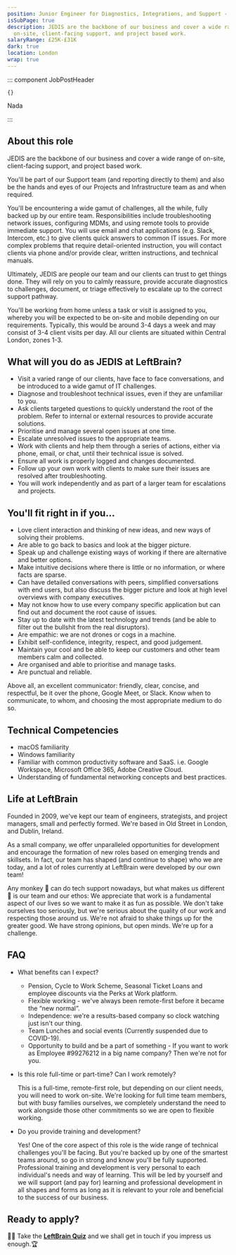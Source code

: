 ```yaml
---
position: Junior Engineer for Diagnostics, Integrations, and Support - JEDIS
isSubPage: true
description: JEDIS are the backbone of our business and cover a wide range of
  on-site, client-facing support, and project based work.
salaryRange: £25K-£31K
dark: true
location: London
wrap: true
---
```

::: component JobPostHeader
~~~
{}
~~~

Nada

:::

## About this role

JEDIS are the backbone of our business and cover a wide range of on-site, client-facing support, and project based work. 

You'll be part of our Support team (and reporting directly to them) and also be the hands and eyes of our Projects and Infrastructure team as and when required.

You'll be encountering a wide gamut of challenges, all the while, fully backed up by our entire team. Responsibilities include troubleshooting network issues, configuring MDMs, and using remote tools to provide immediate support. You will use email and chat applications (e.g. Slack, Intercom, etc.) to give clients quick answers to common IT issues. For more complex problems that require detail-oriented instruction, you will contact clients via phone and/or provide clear, written instructions, and technical manuals.

Ultimately, JEDIS are people our team and our clients can trust to get things done. They will rely on you to calmly reassure, provide accurate diagnostics to challenges, document, or triage effectively to escalate up to the correct support pathway.

You'll be working from home unless a task or visit is assigned to you, whereby you will be expected to be on-site and mobile depending on our requirements. Typically, this would be around 3-4 days a week and may consist of 3-4 client visits per day.
All our clients are situated within Central London, zones 1-3.

## What will you do as JEDIS at LeftBrain?

* Visit a varied range of our clients, have face to face conversations, and be introduced to a wide gamut of IT challenges.
* Diagnose and troubleshoot technical issues, even if they are unfamiliar to you.
* Ask clients targeted questions to quickly understand the root of the problem. Refer to internal or external resources to provide accurate solutions.
* Prioritise and manage several open issues at one time.
* Escalate unresolved issues to the appropriate teams.
* Work with clients and help them through a series of actions, either via phone, email, or chat, until their technical issue is solved.
* Ensure all work is properly logged and changes documented.
* Follow up your own work with clients to make sure their issues are resolved after troubleshooting.
* You will work independently and as part of a larger team for escalations and projects.

## You'll fit right in if you...

* Love client interaction and thinking of new ideas, and new ways of solving their problems.
* Are able to go back to basics and look at the bigger picture.
* Speak up and challenge existing ways of working if there are alternative and better options.
* Make intuitive decisions where there is little or no information, or where facts are sparse.
* Can have detailed conversations with peers, simplified conversations with end users, but also discuss the bigger picture and look at high level overviews with company executives.
* May not know how to use every company specific application but can find out and document the root cause of issues.
* Stay up to date with the latest technology and trends (and be able to filter out the bullshit from the real disruptors).
* Are empathic: we are not drones or cogs in a machine.
* Exhibit self-confidence, integrity, respect, and good judgement.
* Maintain your cool and be able to keep our customers and other team members calm and collected.
* Are organised and able to prioritise and manage tasks.
* Are punctual and reliable.

Above all, an excellent communicator: friendly, clear, concise, and respectful, be it over the phone, Google Meet, or Slack. Know when to communicate, to whom, and choosing the most appropriate medium to do so.

## Technical Competencies

* macOS familiarity
* Windows familiarity
* Familiar with common productivity software and SaaS. i.e. Google Workspace, Microsoft Office 365, Adobe Creative Cloud.
* Understanding of fundamental networking concepts and best practices.

## Life at LeftBrain

Founded in 2009, we've kept our team of engineers, strategists, and project managers, small and perfectly formed. We're based in Old Street in London, and Dublin, Ireland.

As a small company, we offer unparalleled opportunities for development and encourage the formation of new roles based on emerging trends and skillsets. In fact, our team has shaped (and continue to shape) who we are today, and a lot of roles currently at LeftBrain were developed by our own team!

Any monkey 🐒 can do tech support nowadays, but what makes us different 💫 is our team and our ethos: We appreciate that work is a fundamental aspect of our lives so we want to make it as fun as possible. We don't take ourselves too seriously, but we're serious about the quality of our work and respecting those around us. We're not afraid to shake things up for the greater good. We have strong opinions, but open minds. We're up for a challenge.

## FAQ

* What benefits can I expect?

  * Pension, Cycle to Work Scheme, Seasonal Ticket Loans and employee discounts via the Perks at Work platform.
  * Flexible working - we've always been remote-first before it became the “new normal”.
  * Independence: we're a results-based company so clock watching just isn't our thing.
  * Team Lunches and social events (Currently suspended due to COVID-19).
  * Opportunity to build and be a part of something - If you want to work as Employee #99276212 in a big name company? Then we're not for you.
* Is this role full-time or part-time? Can I work remotely?

    This is a full-time, remote-first role, but depending on our client needs, you will need to work on-site. We're looking for full time team members, but with busy families ourselves, we completely understand the need to work alongside those other commitments so we are open to flexible working.
* Do you provide training and development?

    Yes! One of the core aspect of this role is the wide range of technical challenges you'll be facing. But you're backed up by one of the smartest teams around, so go in strong and know you'll be fully supported. 
    Professional training and development is very personal to each individual's needs and way of learning. This will be led by yourself and we will support (and pay for) learning and professional development in all shapes and forms as long as it is relevant to your role and beneficial to the success of our business.

## Ready to apply?

🙋‍♀️ Take the **[LeftBrain Quiz](https://forms.gle/6J8oWCaeF4t5tBJ78)** and we shall get in touch if you impress us enough.🏆